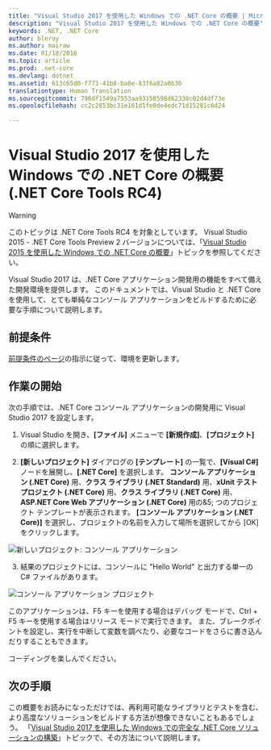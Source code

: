 ```yaml
---
title: "Visual Studio 2017 を使用した Windows での .NET Core の概要 | Microsoft Docs"
description: "Visual Studio 2017 を使用した Windows での .NET Core の概要"
keywords: .NET, .NET Core
author: bleroy
ms.author: mairaw
ms.date: 01/18/2016
ms.topic: article
ms.prod: .net-core
ms.devlang: dotnet
ms.assetid: 613c65d0-f773-41b8-ba0e-83f6a82a0b30
translationtype: Human Translation
ms.sourcegitcommit: 796df1549a7553aa93158598d62338c02d4df73e
ms.openlocfilehash: cc2c2853bc31e161d1fe0de4edc71d15281c6d24

---
```


# <a name="getting-started-with-net-core-on-windows-using-visual-studio-2017-net-core-tools-rc4"></a>Visual Studio 2017 を使用した Windows での .NET Core の概要 (.NET Core Tools RC4)

> [!WARNING]
> このトピックは .NET Core Tools RC4 を対象としています。 Visual Studio 2015 - .NET Core Tools Preview 2 バージョンについては、「[Visual Studio 2015 を使用した Windows での .NET Core の概要](../../tutorials/using-on-windows.md)」トピックを参照してください。

Visual Studio 2017 は、.NET Core アプリケーション開発用の機能をすべて備えた開発環境を提供します。 このドキュメントでは、Visual Studio と .NET Core を使用して、とても単純なコンソール アプリケーションをビルドするために必要な手順について説明します。

## <a name="prerequisites"></a>前提条件

[前提条件のページ](../windows-prerequisites.md)の指示に従って、環境を更新します。

## <a name="getting-started"></a>作業の開始

次の手順では、.NET Core コンソール アプリケーションの開発用に Visual Studio 2017 を設定します。

1. Visual Studio を開き、**[ファイル]** メニューで **[新規作成]**、**[プロジェクト]** の順に選択します。

2. **[新しいプロジェクト]** ダイアログの **[テンプレート]** の一覧で、**[Visual C#]** ノードを展開し、**[.NET Core]** を選択します。 **コンソール アプリケーション (.NET Core)** 用、**クラス ライブラリ (.NET Standard)** 用、**xUnit テスト プロジェクト (.NET Core)** 用、**クラス ライブラリ (.NET Core)** 用、**ASP.NET Core Web アプリケーション (.NET Core)** 用の&5; つのプロジェクト テンプレートが表示されます。 **[コンソール アプリケーション (.NET Core)]** を選択し、プロジェクトの名前を入力して場所を選択してから [OK] をクリックします。

  ![新しいプロジェクト: コンソール アプリケーション](media/new-project-console-app.png)

3. 結果のプロジェクトには、コンソールに "Hello World" と出力する単一の C# ファイルがあります。

  ![コンソール アプリケーション プロジェクト](media/console-app-solution.png)

このアプリケーションは、F5 キーを使用する場合はデバッグ モードで、Ctrl + F5 キーを使用する場合はリリース モードで実行できます。 また、ブレークポイントを設定し、実行を中断して変数を調べたり、必要なコードをさらに書き込んだりすることもできます。

コーディングを楽しんでください。

## <a name="next-steps"></a>次の手順

この概要をお読みになっただけでは、再利用可能なライブラリとテストを含む、より高度なソリューションをビルドする方法が想像できないこともあるでしょう。 「[Visual Studio 2017 を使用した Windows での完全な .NET Core ソリューションの構築](using-on-windows-vs-2017-full-solution.md)」トピックで、その方法について説明します。



<!--HONumber=Feb17_HO2-->


